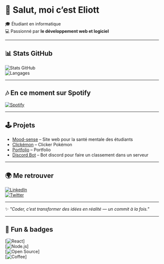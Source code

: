 # 👋 Salut, moi c’est Eliott

🎓 Étudiant en informatique   
💻 Passionné par **le développement web et logiciel**  

---

## 📊 Stats GitHub
![Stats GitHub](https://github-readme-stats.vercel.app/api?username=eliott-colin&show_icons=true&theme=tokyonight)  
![Langages](https://github-readme-stats.vercel.app/api/top-langs/?username=eliott-colin&layout=compact&theme=tokyonight)  

---

## 🎶 En ce moment sur Spotify
[![Spotify](https://img.shields.io/badge/Spotify-Ecouter%20ma%20musique-1DB954?logo=spotify&style=for-the-badge)](https://open.spotify.com/user/31xtf5bpkpd52fszbtzmssa5b5wi)

---

## 🕹️ Projets
- [Mood-sense](https://eliott-colin.github.io/Mood-sense/) – Site web pour la santé mentale des étudiants 
- [Clickémon](https://github.com/eliott-colin/clicker-game) – Clicker Pokémon
- [Portfolio](https://github.com/eliott-colin/portfolio-vite) – Portfolio
- [Discord Bot](https://github.com/TON_PSEUDO/discord-bot) – Bot discord pour faire un classement dans un serveur 

---

## 🌍 Me retrouver
[![LinkedIn](https://img.shields.io/badge/LinkedIn-Eliott-blue?logo=linkedin)](https://linkedin.com/in/TON_PSEUDO)  
[![Twitter](https://img.shields.io/badge/Twitter-@TON_PSEUDO-1DA1F2?logo=twitter)](https://twitter.com/TON_PSEUDO)  

---

✨ *"Coder, c’est transformer des idées en réalité — un commit à la fois."*  

---

## 🎨 Fun & badges

[![React](https://img.shields.io/badge/React-Lover-61DAFB?logo=react&style=for-the-badge)]  
[![Node.js](https://img.shields.io/badge/Node.js-Backend-339933?logo=node.js&style=for-the-badge)]  
[![Open Source](https://img.shields.io/badge/Open%20Source-Contributor-FF69B4?style=for-the-badge)]  
[![Coffee](https://img.shields.io/badge/Coffee-Addict-6F4E37?style=for-the-badge)]
